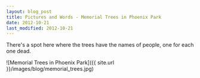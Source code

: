 ```yaml
---
layout: blog_post
title: Pictures and Words - Memorial Trees in Phoenix Park
date: 2012-10-21
last_modified: 2012-10-21
---
```


There's a spot here where the trees have the names of people, one for each one dead.

![Memorial Trees in Phoenix Park]({{ site.url }}/images/blog/memorial_trees.jpg)
